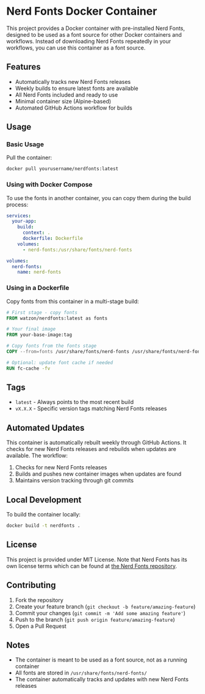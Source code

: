 # Nerd Fonts Docker Container

This project provides a Docker container with pre-installed Nerd Fonts, designed to be used as a font source for other Docker containers and workflows. Instead of downloading Nerd Fonts repeatedly in your workflows, you can use this container as a font source.

## Features

- Automatically tracks new Nerd Fonts releases
- Weekly builds to ensure latest fonts are available
- All Nerd Fonts included and ready to use
- Minimal container size (Alpine-based)
- Automated GitHub Actions workflow for builds

## Usage

### Basic Usage

Pull the container:

```bash
docker pull yourusername/nerdfonts:latest
```

### Using with Docker Compose

To use the fonts in another container, you can copy them during the build process:

```yaml
services:
  your-app:
    build:
      context: .
      dockerfile: Dockerfile
    volumes:
      - nerd-fonts:/usr/share/fonts/nerd-fonts

volumes:
  nerd-fonts:
    name: nerd-fonts
```

### Using in a Dockerfile

Copy fonts from this container in a multi-stage build:

```dockerfile
# First stage - copy fonts
FROM watzon/nerdfonts:latest as fonts

# Your final image
FROM your-base-image:tag

# Copy fonts from the fonts stage
COPY --from=fonts /usr/share/fonts/nerd-fonts /usr/share/fonts/nerd-fonts

# Optional: update font cache if needed
RUN fc-cache -fv
```

## Tags

- `latest` - Always points to the most recent build
- `vX.X.X` - Specific version tags matching Nerd Fonts releases

## Automated Updates

This container is automatically rebuilt weekly through GitHub Actions. It checks for new Nerd Fonts releases and rebuilds when updates are available. The workflow:

1. Checks for new Nerd Fonts releases
2. Builds and pushes new container images when updates are found
3. Maintains version tracking through git commits

## Local Development

To build the container locally:

```bash
docker build -t nerdfonts .
```

## License

This project is provided under MIT License. Note that Nerd Fonts has its own license terms which can be found at [the Nerd Fonts repository](https://github.com/ryanoasis/nerd-fonts).

## Contributing

1. Fork the repository
2. Create your feature branch (`git checkout -b feature/amazing-feature`)
3. Commit your changes (`git commit -m 'Add some amazing feature'`)
4. Push to the branch (`git push origin feature/amazing-feature`)
5. Open a Pull Request

## Notes

- The container is meant to be used as a font source, not as a running container
- All fonts are stored in `/usr/share/fonts/nerd-fonts/`
- The container automatically tracks and updates with new Nerd Fonts releases 